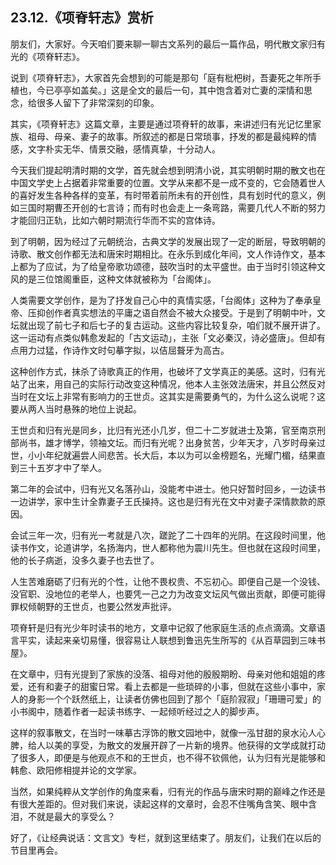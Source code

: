 ## 23.12.《项脊轩志》赏析
朋友们，大家好。今天咱们要来聊一聊古文系列的最后一篇作品，明代散文家归有光的《项脊轩志》。


说到《项脊轩志》，大家首先会想到的可能是那句「庭有枇杷树，吾妻死之年所手植也，今已亭亭如盖矣。」这是全文的最后一句，其中饱含着对亡妻的深情和思念，给很多人留下了非常深刻的印象。


其实，《项脊轩志》这篇文章，主要是通过项脊轩的故事，来讲述归有光记忆里家族、祖母、母亲、妻子的故事。所叙述的都是日常琐事，抒发的都是最纯粹的情感，文字朴实无华、情景交融，感情真挚，十分动人。


今天我们提起明清时期的文学，首先就会想到明清小说，其实明朝时期的散文也在中国文学史上占据着非常重要的位置。文学从来都不是一成不变的，它会随着世人的喜好发生各种各样的变革，有时带着前所未有的开创性，具有划时代的意义，例如三国时期曹丕开创的七言诗；而有时也会走上一条弯路，需要几代人不断的努力才能回归正轨，比如六朝时期流行华而不实的宫体诗。


到了明朝，因为经过了元朝统治，古典文学的发展出现了一定的断层，导致明朝的诗歌、散文创作都无法和唐宋时期相比。在永乐到成化年间，文人作诗作文，基本上都为了应试，为了给皇帝歌功颂德，鼓吹当时的太平盛世。由于当时引领这种文风的是三位馆阁重臣，这种文体就被称为「台阁体」。


人类需要文学创作，是为了抒发自己心中的真情实感，「台阁体」这种为了奉承皇帝、压抑创作者真实想法的平庸之语自然会不被大众接受。于是到了明朝中叶，文坛就出现了前七子和后七子的复古运动。这些内容比较复杂，咱们就不展开讲了。这一运动有点类似韩愈发起的「古文运动」，主张「文必秦汉，诗必盛唐」。但却有点用力过猛，作诗作文时句摹字拟，以佶屈聱牙为高古。


这种创作方式，抹杀了诗歌真正的作用，也破坏了文学真正的美感。这时，归有光站了出来，用自己的实际行动改变这种情况，他本人主张效法唐宋，并且公然反对当时在文坛上非常有影响力的王世贞。这其实是需要勇气的，为什么这么说呢？这要从两人当时悬殊的地位上说起。


王世贞和归有光是同乡，比归有光还小几岁，但二十二岁就进士及第，官至南京刑部尚书，雄才博学，领袖文坛。而归有光呢？出身贫苦，少年天才，八岁时母亲过世，小小年纪就遍尝人间悲苦。长大后，本以为可以金榜题名，光耀门楣，结果直到三十五岁才中了举人。


第二年的会试中，归有光又名落孙山，没能考中进士。他只好暂时回乡，一边读书一边讲学，家中生计全靠妻子王氏操持。这也是归有光在文中对妻子深情款款的原因。


会试三年一次，归有光一考就是八次，蹉跎了二十四年的光阴。在这段时间里，他读书作文，论道讲学，名扬海内，世人都称他为震川先生。但也就在这段时间里，他的长子病逝，没多久妻子也去世了。


人生苦难磨砺了归有光的个性，让他不畏权贵、不忘初心。即便自己是一个没钱、没官职、没地位的老举人，也要凭一己之力为改变文坛风气做出贡献，即便可能得罪权倾朝野的王世贞，也要公然发声批评。


项脊轩是归有光少年时读书的地方，文章中记叙了他家庭生活的点点滴滴。文章语言平实，读起来亲切易懂，很容易让人联想到鲁迅先生所写的《从百草园到三味书屋》。


在文章中，归有光提到了家族的没落、祖母对他的殷殷期盼、母亲对他和姐姐的疼爱，还有和妻子的甜蜜日常。看上去都是一些琐碎的小事，但就在这些小事中，家人的身影一个个跃然纸上，让读者仿佛也回到了那个「庭阶寂寂」「珊珊可爱」的小书阁中，随着作者一起读书练字、一起倾听经过之人的脚步声。


这样的叙事散文，在当时一味摹古浮饰的散文园地中，就像一泓甘甜的泉水沁人心脾，给人以美的享受，为散文的发展开辟了一片新的境界。他获得的文学成就打动了很多人，即便是与他观点不和的王世贞，也不得不钦佩他，认为归有光是能够和韩愈、欧阳修相提并论的文学家。


当然，如果纯粹从文学创作的角度来看，归有光的作品与唐宋时期的巅峰之作还是有很大差距的。但对我们来说，读起这样的文章时，会忍不住嘴角含笑、眼中含泪，不就是最大的享受么？


好了，《让经典说话：文言文》专栏，就到这里结束了。朋友们，让我们在以后的节目里再会。

